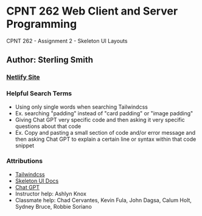  # CPNT 262 Web Client and Server Programming

 CPNT 262 - Assignment 2 - Skeleton UI Layouts

 ## Author: Sterling Smith

 ### [Netlify Site]()

 ### Helpful Search Terms
- Using only single words when searching Tailwindcss
- Ex. searching "padding" instead of "card padding" or "image padding"
- Giving Chat GPT very specific code and then asking it very specific questions about that code
- Ex. Copy and pasting a small section of code and/or error message and then asking Chat GPT to explain a certain line or syntax within that code snippet

### Attributions
- [Tailwindcss](https://tailwindcss.com/docs/padding)
- [Skeleton UI Docs](https://www.skeleton.dev/)
- [Chat GPT](https://chat.openai.com/auth/login)
- Instructor help: Ashlyn Knox
- Classmate help: Chad Cervantes, Kevin Fula, John Dagsa, Calum Holt, Sydney Bruce, Robbie Soriano